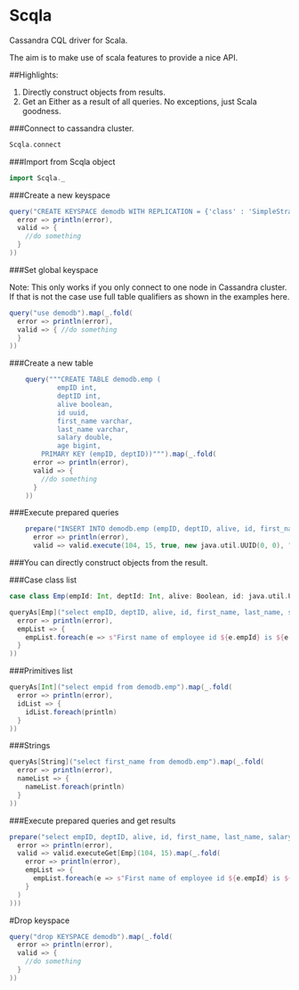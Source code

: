 Scqla
=====

Cassandra CQL driver for Scala.

The aim is to make use of scala features to provide a nice API.

##Highlights:
1) Directly construct objects from results.
2) Get an Either as a result of all queries. No exceptions, just Scala goodness.

###Connect to cassandra cluster.
```scala
Scqla.connect
```
###Import from Scqla object
```scala
import Scqla._
```
###Create a new keyspace
```scala
query("CREATE KEYSPACE demodb WITH REPLICATION = {'class' : 'SimpleStrategy','replication_factor': 1}").map(_.fold(
  error => println(error),
  valid => {
    //do something
  }
))
```
###Set global keyspace

Note: This only works if you only connect to one node in Cassandra cluster. If that is not the case
use full table qualifiers as shown in the examples here.

```scala
query("use demodb").map(_.fold(
  error => println(error),
  valid => { //do something
  }
))
```
###Create a new table
```scala
    query("""CREATE TABLE demodb.emp (
    		empID int,
    		deptID int,
    		alive boolean,
    		id uuid,
    		first_name varchar,
    		last_name varchar,
    		salary double,
    		age bigint,
        PRIMARY KEY (empID, deptID))""").map(_.fold(
      error => println(error),
      valid => {
        //do something
      }
    ))
```
###Execute prepared queries
```scala
    prepare("INSERT INTO demodb.emp (empID, deptID, alive, id, first_name, last_name, salary, age) VALUES (?, ?, ?, ?, ?, ?, ?, ?)").map(_.fold(
      error => println(error),
      valid => valid.execute(104, 15, true, new java.util.UUID(0, 0), "Hot", "Shot", 10000000.0, 98763L)))
```
###You can directly construct objects from the result.

###Case class list
```scala
case class Emp(empId: Int, deptId: Int, alive: Boolean, id: java.util.UUID, first: String, last: String, salary: Double, age: Long)

queryAs[Emp]("select empID, deptID, alive, id, first_name, last_name, salary, age from demodb.emp").map(_.fold(
  error => println(error),
  empList => {
    empList.foreach(e => s"First name of employee id ${e.empId} is ${e.first}")
  }
))
```
###Primitives list
```scala
queryAs[Int]("select empid from demodb.emp").map(_.fold(
  error => println(error),
  idList => {
    idList.foreach(println)
  }
))
```
###Strings
```scala
queryAs[String]("select first_name from demodb.emp").map(_.fold(
  error => println(error),
  nameList => {
    nameList.foreach(println)
  }
))
```
###Execute prepared queries and get results
```scala
prepare("select empID, deptID, alive, id, first_name, last_name, salary, age from demodb.emp where empid = ? and deptid = ?").map(_.fold(
  error => println(error),
  valid => valid.executeGet[Emp](104, 15).map(_.fold(
    error => println(error),
    empList => {
      empList.foreach(e => s"First name of employee id ${e.empId} is ${e.first}")
    }
  )
)))
```
#Drop keyspace
```scala
query("drop KEYSPACE demodb").map(_.fold(
  error => println(error),
  valid => {
    //do something
  }
))
```
